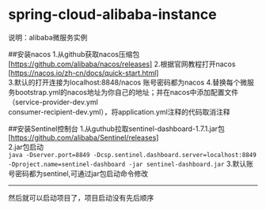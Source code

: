 # spring-cloud-alibaba-instance
说明：alibaba微服务实例   

##安装nacos
1.从github获取nacos压缩包
[https://github.com/alibaba/nacos/releases]
2.根据官网教程打开nacos
[https://nacos.io/zh-cn/docs/quick-start.html]  
3.默认的打开连接为localhost:8848/nacos 
  账号密码都为nacos
4.替换每个微服务bootstrap.yml的nacos地址为你自己的地址；并在nacos中添加配置文件（service-provider-dev.yml 	
consumer-recipient-dev.yml），将application.yml注释的代码取消注释

##安装Sentinel控制台
1.从guthub拉取sentinel-dashboard-1.7.1.jar包
[https://github.com/alibaba/Sentinel/releases]  
2.jar包启动   
`java -Dserver.port=8849 -Dcsp.sentinel.dashboard.server=localhost:8849 -Dproject.name=sentinel-dashboard -jar sentinel-dashboard.jar`
3.默认账号密码都为sentinel,可通过jar包启动命令修改

****

然后就可以启动项目了，项目启动没有先后顺序
